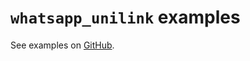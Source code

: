 # `whatsapp_unilink` examples

See examples on [GitHub](https://github.com/dartsidedev/whatsapp_unilink/tree/master/example).
